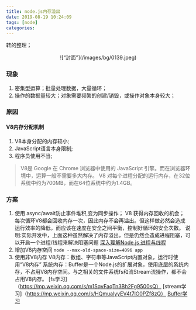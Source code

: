 ```yaml
---
title: node.js内存溢出
date: 2019-08-19 10:24:09
tags: [node]
categories:
---
```


转的整理；
<div align=center>
![“封面”](/images/bg/0139.jpeg)
</div>

<!--more-->

### 现象

1. 密集型运算；批量处理数据，大量循环；
2. 操作的数据量较大；对象需要频繁的创建/销毁，或操作对象本身较大；

### 原因

#### V8内存分配机制

1. V8本身分配的内存较小;
2. JavaScript语言本身限制;
3. 程序员使用不当;

> V8是 Google 在 Chrome 浏览器中使用的 JavaScript 引擎。而在浏览器环境中，运算一般不需要多大内存。
V8 对每个进程分配的运行内存，在32位系统中约为700MB，而在64位系统中约为1.4GB。

### 方案

1. 使用 async/await防止事件堆积,变为同步操作； V8 获得内存回收的机会；
每次循环V8都会回收内存一次，因此内存不会再溢出。但这样做必然会造成运行效率的降低，而应该在速度在安全之间平衡，控制好循环的安全次数。
说明:实际开发中，上面这种虽然解决了内存溢出，但是仍然会造成进程阻塞，可以开启一个进程/线程来解决阻塞问题
[深入理解Node.js 进程与线程](https://mp.weixin.qq.com/s/fkrHHMwx75NLhvv4P3rk-w)
2. 增加V8内存空间
`node --max-old-space-size=4096 app`
3. 使用非V8内存
V8内存：数组、字符串等JavaScript内置对象，运行时使用“V8内存”
系统内存：Buffer是一个Node.js的扩展对象，使用底层的系统内存，不占用V8内存空间。与之相关的文件系统fs和流Stream流操作，都不会占用V8内存。
[fs学习]（https://mp.weixin.qq.com/s/m1SqvFaqTn3Bh2Fg9500sQ）
[stream学习]（https://mp.weixin.qq.com/s/HQmualyyEV4t7lG0PZf8zQ）
[Buffer学习](https://mp.weixin.qq.com/s/t5oZmD1tR5rSlJAmSlwXOg)






